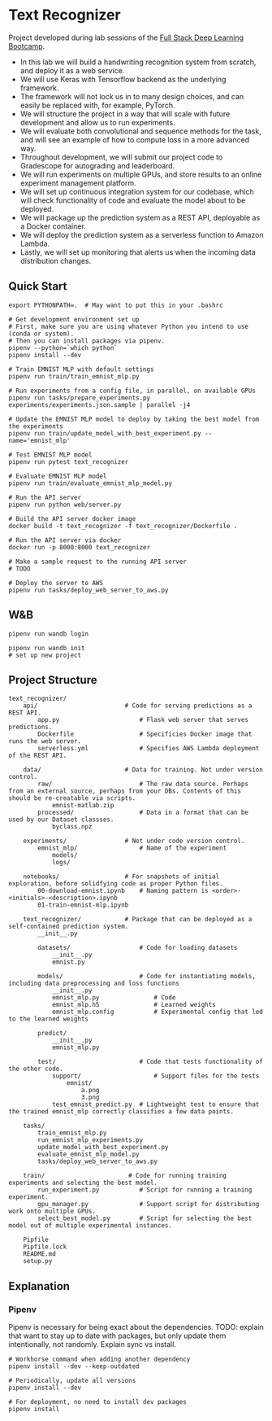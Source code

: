 # Text Recognizer

Project developed during lab sessions of the [Full Stack Deep Learning Bootcamp](https://fullstackdeeplearning.com/bootcamp).

- In this lab we will build a handwriting recognition system from scratch, and deploy it as a web service.
- We will use Keras with Tensorflow backend as the underlying framework.
- The framework will not lock us in to many design choices, and can easily be replaced with, for example, PyTorch.
- We will structure the project in a way that will scale with future development and allow us to run experiments.
- We will evaluate both convolutional and sequence methods for the task, and will see an example of how to compute loss in a more advanced way.
- Throughout development, we will submit our project code to Gradescope for autograding and leaderboard.
- We will run experiments on multiple GPUs, and store results to an online experiment management platform.
- We will set up continuous integration system for our codebase, which will check functionality of code and evaluate the model about to be deployed.
- We will package up the prediction system as a REST API, deployable as a Docker container.
- We will deploy the prediction system as a serverless function to Amazon Lambda.
- Lastly, we will set up monitoring that alerts us when the incoming data distribution changes.

## Quick Start

```
export PYTHONPATH=.  # May want to put this in your .bashrc

# Get development environment set up
# First, make sure you are using whatever Python you intend to use (conda or system).
# Then you can install packages via pipenv.
pipenv --python=`which python`
pipenv install --dev

# Train EMNIST MLP with default settings
pipenv run train/train_emnist_mlp.py

# Run experiments from a config file, in parallel, on available GPUs
pipenv run tasks/prepare_experiments.py experiments/experiments.json.sample | parallel -j4

# Update the EMNIST MLP model to deploy by taking the best model from the experiments
pipenv run train/update_model_with_best_experiment.py --name='emnist_mlp'

# Test EMNIST MLP model
pipenv run pytest text_recognizer

# Evaluate EMNIST MLP model
pipenv run train/evaluate_emnist_mlp_model.py

# Run the API server
pipenv run python web/server.py

# Build the API server docker image
docker build -t text_recognizer -f text_recognizer/Dockerfile .

# Run the API server via docker
docker run -p 8000:8000 text_recognizer

# Make a sample request to the running API server
# TODO

# Deploy the server to AWS
pipenv run tasks/deploy_web_server_to_aws.py
```

## W&B

```
pipenv run wandb login

pipenv run wandb init
# set up new project
```

## Project Structure

```
text_recognizer/
    api/                        # Code for serving predictions as a REST API.
        app.py                      # Flask web server that serves predictions.
        Dockerfile                  # Specificies Docker image that runs the web server.
        serverless.yml              # Specifies AWS Lambda deployment of the REST API.

    data/                       # Data for training. Not under version control.
        raw/                        # The raw data source. Perhaps from an external source, perhaps from your DBs. Contents of this should be re-creatable via scripts.
            emnist-matlab.zip
        processed/                  # Data in a format that can be used by our Dataset classses.
            byclass.npz

    experiments/                # Not under code version control.
        emnist_mlp/                 # Name of the experiment
            models/
            logs/

    notebooks/                  # For snapshots of initial exploration, before solidfying code as proper Python files.
        00-download-emnist.ipynb    # Naming pattern is <order>-<initials>-<description>.ipynb
        01-train-emnist-mlp.ipynb

    text_recognizer/            # Package that can be deployed as a self-contained prediction system.
        __init__.py

        datasets/                   # Code for loading datasets
            __init__.py
            emnist.py

        models/                     # Code for instantiating models, including data preprocessing and loss functions
            __init__.py
            emnist_mlp.py               # Code
            emnist_mlp.h5               # Learned weights
            emnist_mlp.config           # Experimental config that led to the learned weights

        predict/
            __init__.py
            emnist_mlp.py

        test/                       # Code that tests functionality of the other code.
            support/                    # Support files for the tests
                emnist/
                    a.png
                    3.png
            test_emnist_predict.py  # Lightweight test to ensure that the trained emnist_mlp correctly classifies a few data points.

    tasks/
        train_emnist_mlp.py
        run_emnist_mlp_experiments.py
        update_model_with_best_experiment.py
        evaluate_emnist_mlp_model.py
        tasks/deploy_web_server_to_aws.py

    train/                       # Code for running training experiments and selecting the best model.
        run_experiment.py           # Script for running a training experiment.
        gpu_manager.py              # Support script for distributing work onto multiple GPUs.
        select_best_model.py        # Script for selecting the best model out of multiple experimental instances.

    Pipfile
    Pipfile.lock
    README.md
    setup.py
```

## Explanation

### Pipenv

Pipenv is necessary for being exact about the dependencies.
TODO: explain that want to stay up to date with packages, but only update them intentionally, not randomly. Explain sync vs install.

```
# Workhorse command when adding another dependency
pipenv install --dev --keep-outdated

# Periodically, update all versions
pipenv install --dev

# For deployment, no need to install dev packages
pipenv install
```
